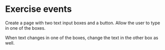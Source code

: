 # Exercise events



Create a page with two text input boxes and a button.
Allow the user to type in one of the boxes.

When text changes in one of the boxes, change the text in the other box as well.


